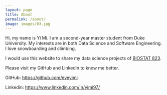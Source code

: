 ```yaml
---
layout: page
title: About
permalink: /about/
image: images/03.jpg
---
```


Hi, my name is Yi Mi. I am a second-year master student from Duke University. My interests are in both Data Science and Software Engineering. I love snowboarding and climbing.

I would use this website to share my data science projects of [BIOSTAT 823][BIOSTAT 823].

Please visit my GitHub and Linkedin to know me better.

GitHub: https://github.com/eveyimi

Linkedin: https://www.linkedin.com/in/yimi97/

[BIOSTAT 823]: https://github.com/cliburn/bios-823-2020

<!-- #### Industry Design & Media

Shoreditch activated charcoal iceland hexagon. Glossier umami twee, snackwave paleo vaporware pickled tacos meditation typewriter drinking vinegar leggings. Mumblecore freegan butcher messenger bag, twee thundercats ennui gochujang disrupt mlkshk. Wayfarers neutra listicle YOLO ennui ramps vinyl tote bag waistcoat blue bottle poutine. Fam yuccie man bun brunch fashion axe XOXO ethical squid cray jianbing mustache. Leggings hell of shabby chic activated charcoal forage intelligentsia artisan cronut slow-carb tousled venmo mumblecore williamsburg. -->